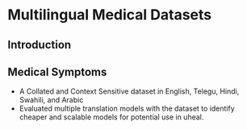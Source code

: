 # Multilingual Medical Datasets

## Introduction


## Medical Symptoms
- A Collated and Context Sensitive dataset in English, Telegu, Hindi, Swahili, and Arabic
- Evaluated multiple translation models with the dataset to identify cheaper and scalable models for potential use in uheal. 
